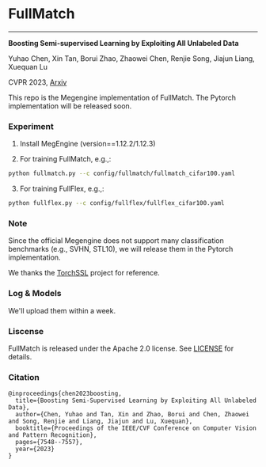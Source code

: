 # FullMatch
---

**Boosting Semi-supervised Learning by Exploiting All Unlabeled Data**

Yuhao Chen, Xin Tan, Borui Zhao, Zhaowei Chen, Renjie Song, Jiajun Liang, Xuequan Lu

CVPR 2023, [Arxiv](https://arxiv.org/abs/2303.11066)

This repo is the Megengine implementation of FullMatch. The Pytorch implementation will be released soon.

### Experiment

1. Install MegEngine (version==1.12.2/1.12.3)

2. For training FullMatch, e.g.,:
```bash
python fullmatch.py --c config/fullmatch/fullmatch_cifar100.yaml
```
3. For training FullFlex, e.g.,:
```bash
python fullflex.py --c config/fullflex/fullflex_cifar100.yaml
```


### Note

Since the official Megengine does not support many classification benchmarks (e.g., SVHN, STL10), we will release them in the Pytorch implementation.

We thanks the [TorchSSL](https://github.com/TorchSSL/TorchSSL) project for reference.

### Log & Models

We'll upload them within a week.

### Liscense
FullMatch is released under the Apache 2.0 license. See [LICENSE](license) for details.

### Citation
```
@inproceedings{chen2023boosting,
  title={Boosting Semi-Supervised Learning by Exploiting All Unlabeled Data},
  author={Chen, Yuhao and Tan, Xin and Zhao, Borui and Chen, Zhaowei and Song, Renjie and Liang, Jiajun and Lu, Xuequan},
  booktitle={Proceedings of the IEEE/CVF Conference on Computer Vision and Pattern Recognition},
  pages={7548--7557},
  year={2023}
}
```